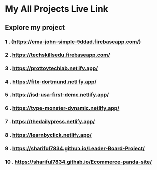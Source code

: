 # My All Projects Live Link


## Explore my project 

### 1 . (https://ema-john-simple-9ddad.firebaseapp.com/)
### 2 . https://techskillsedu.firebaseapp.com/
### 3 . https://prottoytechlab.netlify.app/
### 4 . https://fitx-dortmund.netlify.app/
### 5 . https://isd-usa-first-demo.netlify.app/
### 6 . https://type-monster-dynamic.netlify.app/
### 7 . https://thedailypress.netlify.app/
### 8 . https://learnbyclick.netlify.app/
### 9 . https://shariful7834.github.io/Leader-Board-Project/
### 10 . https://shariful7834.github.io/Ecommerce-panda-site/

